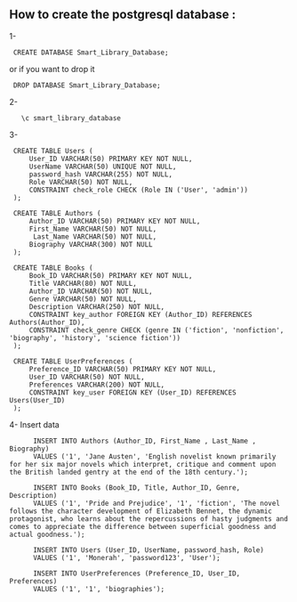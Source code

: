 ## How to create  the postgresql database :

1-

     CREATE DATABASE Smart_Library_Database;

or if you want to drop it

     DROP DATABASE Smart_Library_Database;

2-

       \c smart_library_database
3- 

     CREATE TABLE Users (
         User_ID VARCHAR(50) PRIMARY KEY NOT NULL,
         UserName VARCHAR(50) UNIQUE NOT NULL,
         password_hash VARCHAR(255) NOT NULL, 
         Role VARCHAR(50) NOT NULL,
         CONSTRAINT check_role CHECK (Role IN ('User', 'admin'))
     );
     
     CREATE TABLE Authors (
         Author_ID VARCHAR(50) PRIMARY KEY NOT NULL,
         First_Name VARCHAR(50) NOT NULL,
          Last_Name VARCHAR(50) NOT NULL,
         Biography VARCHAR(300) NOT NULL
     );
     
     CREATE TABLE Books (
         Book_ID VARCHAR(50) PRIMARY KEY NOT NULL,
         Title VARCHAR(80) NOT NULL,
         Author_ID VARCHAR(50) NOT NULL,
         Genre VARCHAR(50) NOT NULL,
         Description VARCHAR(250) NOT NULL,
         CONSTRAINT key_author FOREIGN KEY (Author_ID) REFERENCES Authors(Author_ID),
         CONSTRAINT check_genre CHECK (genre IN ('fiction', 'nonfiction', 'biography', 'history', 'science fiction'))
     );
     
     CREATE TABLE UserPreferences (
         Preference_ID VARCHAR(50) PRIMARY KEY NOT NULL, 
         User_ID VARCHAR(50) NOT NULL,
         Preferences VARCHAR(200) NOT NULL,
         CONSTRAINT key_user FOREIGN KEY (User_ID) REFERENCES Users(User_ID)
     );


4- Insert data

          INSERT INTO Authors (Author_ID, First_Name , Last_Name , Biography) 
          VALUES ('1', 'Jane Austen', 'English novelist known primarily for her six major novels which interpret, critique and comment upon the British landed gentry at the end of the 18th century.');
          
          INSERT INTO Books (Book_ID, Title, Author_ID, Genre, Description) 
          VALUES ('1', 'Pride and Prejudice', '1', 'fiction', 'The novel follows the character development of Elizabeth Bennet, the dynamic protagonist, who learns about the repercussions of hasty judgments and comes to appreciate the difference between superficial goodness and actual goodness.');
          
          INSERT INTO Users (User_ID, UserName, password_hash, Role) 
          VALUES ('1', 'Monerah', 'password123', 'User');
          
          INSERT INTO UserPreferences (Preference_ID, User_ID, Preferences) 
          VALUES ('1', '1', 'biographies');
